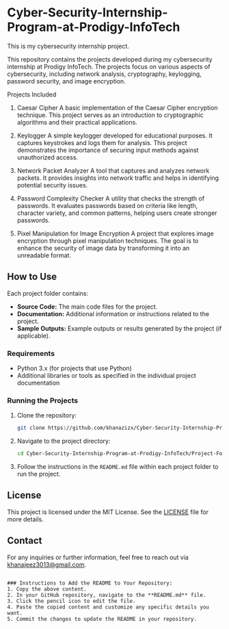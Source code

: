 # Cyber-Security-Internship-Program-at-Prodigy-InfoTech
This is my cybersecurity internship project.

This repository contains the projects developed during my cybersecurity internship at Prodigy InfoTech. The projects focus on various aspects of cybersecurity, including network analysis, cryptography, keylogging, password security, and image encryption.

 Projects Included

1. Caesar Cipher
A basic implementation of the Caesar Cipher encryption technique. This project serves as an introduction to cryptographic algorithms and their practical applications.

2. Keylogger
A simple keylogger developed for educational purposes. It captures keystrokes and logs them for analysis. This project demonstrates the importance of securing input methods against unauthorized access.

3.  Network Packet Analyzer
A tool that captures and analyzes network packets. It provides insights into network traffic and helps in identifying potential security issues.

4. Password Complexity Checker
A utility that checks the strength of passwords. It evaluates passwords based on criteria like length, character variety, and common patterns, helping users create stronger passwords.

5. Pixel Manipulation for Image Encryption
A project that explores image encryption through pixel manipulation techniques. The goal is to enhance the security of image data by transforming it into an unreadable format.

## How to Use

Each project folder contains:
- **Source Code:** The main code files for the project.
- **Documentation:** Additional information or instructions related to the project.
- **Sample Outputs:** Example outputs or results generated by the project (if applicable).

### Requirements
- Python 3.x (for projects that use Python)
- Additional libraries or tools as specified in the individual project documentation

### Running the Projects
1. Clone the repository:
   ```bash
   git clone https://github.com/khanazizx/Cyber-Security-Internship-Program-at-Prodigy-InfoTech.git
   ```
2. Navigate to the project directory:
   ```bash
   cd Cyber-Security-Internship-Program-at-Prodigy-InfoTech/Project-Folder-Name
   ```
3. Follow the instructions in the `README.md` file within each project folder to run the project.

## License
This project is licensed under the MIT License. See the [LICENSE](LICENSE) file for more details.

## Contact
For any inquiries or further information, feel free to reach out via [khanajeez3013@gmail.com](khanajeez3013@gmail.com).

```

### Instructions to Add the README to Your Repository:
1. Copy the above content.
2. In your GitHub repository, navigate to the **README.md** file.
3. Click the pencil icon to edit the file.
4. Paste the copied content and customize any specific details you want.
5. Commit the changes to update the README in your repository.

